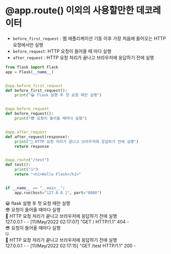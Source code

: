 # @app.route() 이외의 사용할만한 데코레이터

- `before_first_request` : 웹 애플리케이션 기동 이후 가장 처음에 들어오는 HTTP 요청에서만 실행
- `before_request`: HTTP 요청이 들어올 때 마다 실행
- `after_request` : HTTP 요청 처리가 끝나고 브라우저에 응답하기 전에 실행

```python
from flask import Flask
app = Flask(__name__)


@app.before_first_request
def before_first_request():
    print("😀 flask 실행 후 첫 요청 때만 실행")


@app.before_request
def before_request():
    print("😎 요청이 들어올 때마다 실행")


@app.after_request
def after_request(response):
    print("🥰 HTTP 요청 처리가 끝나고 브라우저에 응답하기 전에 실행")
    return response


@app.route("/test")
def test():
    print("🤐")
    return "<h1>Hello Flask</h1>"


if __name__ == "__main__":
    app.run(host="127.0.0.1", port="8080")
```

😀 flask 실행 후 첫 요청 때만 실행 <br/>
😎 요청이 들어올 때마다 실행 <br/>
🥰 HTTP 요청 처리가 끝나고 브라우저에 응답하기 전에 실행 <br/>
127.0.0.1 - - [11/May/2022 02:17:07] "GET / HTTP/1.1" 404 - <br/>
😎 요청이 들어올 때마다 실행 <br/>
🤐 <br/>
🥰 HTTP 요청 처리가 끝나고 브라우저에 응답하기 전에 실행 <br/>
127.0.0.1 - - [11/May/2022 02:17:15] "GET /test HTTP/1.1" 200 -
